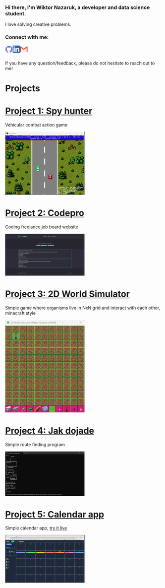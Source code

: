 <h3>
Hi there, I'm Wiktor Nazaruk, a developer and data science student.
</h3>

I love solving creative problems.

### Connect with me:

<a href="https://github.com/wiktornazaruk"><img align="left" src="/img/icons/github.png" alt="Github" width="24px"/></a>

<a href="https://www.linkedin.com/in/wiktor-nazaruk-3b610018a/"><img align="left" src="/img/icons/linkedin.png" alt="LinkedIn" width="24px"/></a>

<a href="mailto:wiktor.nazaruk7@gmail.com"><img align="left" src="/img/icons/mail.png" alt="Mail" width="24px"/></a>

<br>
<br>

If you have any question/feedback, please do not hesitate to reach out to me!

# Projects

# [Project 1: Spy hunter](https://github.com/wiktornazaruk/spy_hunter)

Vehicular combat action game

![](/img/spyhunter_preview.png)

# [Project 2: Codepro](https://www.codepro.pro/)

Coding freelance job board website

![](/img/codepro_preview.png)

# [Project 3: 2D World Simulator](https://github.com/wiktornazaruk/2D_World_Simulator_Python)

Simple game where organisms live in NxN grid and interact with each other, minecraft style

![](/img/2D_world_simulator_preview.png)

# [Project 4: Jak dojade](https://github.com/wiktornazaruk/jak_dojade)

Simple route finding program

![](/img/jak_dojade_preview.png)

# [Project 5: Calendar app](https://github.com/wiktornazaruk/calendar-app)

Simple calendar app, [try it live](https://wiktornazaruk.github.io/calendar-app/)

![](/img/calendar_preview.png)
